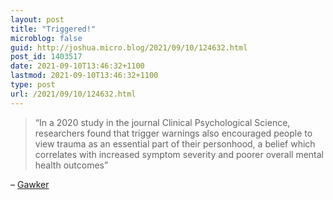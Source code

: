 ```yaml
---
layout: post
title: "Triggered!"
microblog: false
guid: http://joshua.micro.blog/2021/09/10/124632.html
post_id: 1403517
date: 2021-09-10T13:46:32+1100
lastmod: 2021-09-10T13:46:32+1100
type: post
url: /2021/09/10/124632.html
---
```

> “In a 2020 study in the journal Clinical Psychological Science, researchers found that trigger warnings also encouraged people to view trauma as an essential part of their personhood, a belief which correlates with increased symptom severity and poorer overall mental health outcomes”

– [Gawker](https://www.gawker.com/culture/can-you-consent-to-fictional-events)
